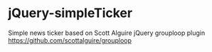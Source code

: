 # jQuery-simpleTicker
Simple news ticker based on Scott Alguire jQuery grouploop plugin https://github.com/scottalguire/grouploop
